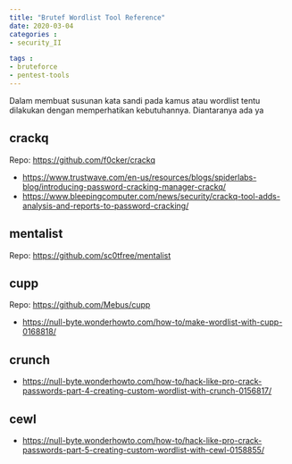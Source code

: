 ```yaml
---
title: "Brutef Wordlist Tool Reference"
date: 2020-03-04
categories : 
- security_II

tags : 
- bruteforce
- pentest-tools
---
```


Dalam membuat susunan kata sandi pada kamus atau wordlist tentu dilakukan dengan memperhatikan kebutuhannya. Diantaranya ada ya

## crackq
Repo: https://github.com/f0cker/crackq

* https://www.trustwave.com/en-us/resources/blogs/spiderlabs-blog/introducing-password-cracking-manager-crackq/
* https://www.bleepingcomputer.com/news/security/crackq-tool-adds-analysis-and-reports-to-password-cracking/

## mentalist
Repo: https://github.com/sc0tfree/mentalist

## cupp
Repo: https://github.com/Mebus/cupp

* https://null-byte.wonderhowto.com/how-to/make-wordlist-with-cupp-0168818/

## crunch

* https://null-byte.wonderhowto.com/how-to/hack-like-pro-crack-passwords-part-4-creating-custom-wordlist-with-crunch-0156817/

## cewl

* https://null-byte.wonderhowto.com/how-to/hack-like-pro-crack-passwords-part-5-creating-custom-wordlist-with-cewl-0158855/